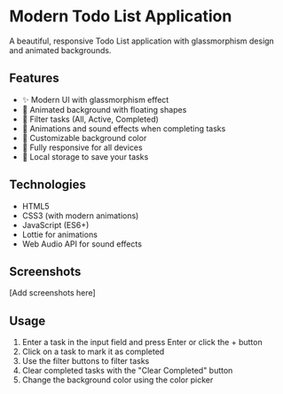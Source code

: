 # Modern Todo List Application

A beautiful, responsive Todo List application with glassmorphism design and animated backgrounds.

## Features

- ✨ Modern UI with glassmorphism effect
- 🎨 Animated background with floating shapes
- 🔄 Filter tasks (All, Active, Completed)
- 🎉 Animations and sound effects when completing tasks
- 🎨 Customizable background color
- 📱 Fully responsive for all devices
- 💾 Local storage to save your tasks

## Technologies

- HTML5
- CSS3 (with modern animations)
- JavaScript (ES6+)
- Lottie for animations
- Web Audio API for sound effects

## Screenshots

[Add screenshots here]

## Usage

1. Enter a task in the input field and press Enter or click the + button
2. Click on a task to mark it as completed
3. Use the filter buttons to filter tasks
4. Clear completed tasks with the "Clear Completed" button
5. Change the background color using the color picker
